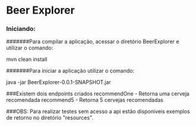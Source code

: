 # Beer Explorer

### Iniciando:

#######Para compilar a aplicação, acessar o diretório BeerExplorer e utilizar o comando:

mvn clean install

#######Para iniciar a aplicação utilizar o comando:

java -jar BeerExplorer-0.0.1-SNAPSHOT.jar


###Existem dois endpoints criados
recommendOne - Retorna uma cerveja recomendada
recommend5  - Retorna 5 cervejas recomendadas

###OBS:
Para realizar testes sem acesso a api estão disponiveis exemplos de retorno no diretório "resources".
